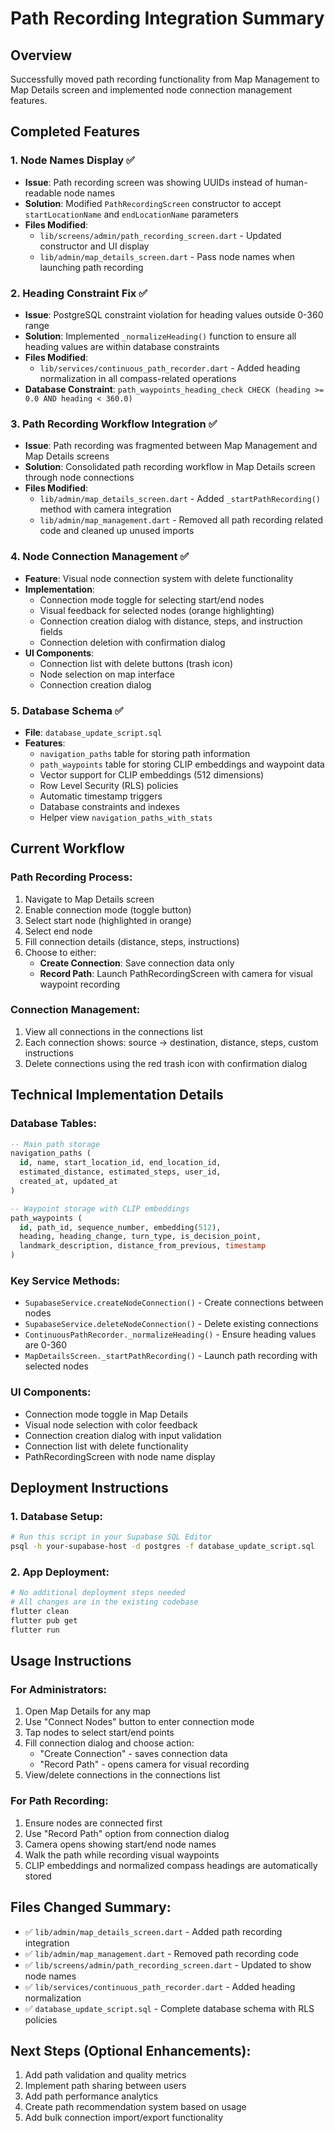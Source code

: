 # Path Recording Integration Summary

## Overview
Successfully moved path recording functionality from Map Management to Map Details screen and implemented node connection management features.

## Completed Features

### 1. Node Names Display ✅
- **Issue**: Path recording screen was showing UUIDs instead of human-readable node names
- **Solution**: Modified `PathRecordingScreen` constructor to accept `startLocationName` and `endLocationName` parameters
- **Files Modified**: 
  - `lib/screens/admin/path_recording_screen.dart` - Updated constructor and UI display
  - `lib/admin/map_details_screen.dart` - Pass node names when launching path recording

### 2. Heading Constraint Fix ✅
- **Issue**: PostgreSQL constraint violation for heading values outside 0-360 range
- **Solution**: Implemented `_normalizeHeading()` function to ensure all heading values are within database constraints
- **Files Modified**: 
  - `lib/services/continuous_path_recorder.dart` - Added heading normalization in all compass-related operations
- **Database Constraint**: `path_waypoints_heading_check CHECK (heading >= 0.0 AND heading < 360.0)`

### 3. Path Recording Workflow Integration ✅
- **Issue**: Path recording was fragmented between Map Management and Map Details screens
- **Solution**: Consolidated path recording workflow in Map Details screen through node connections
- **Files Modified**:
  - `lib/admin/map_details_screen.dart` - Added `_startPathRecording()` method with camera integration
  - `lib/admin/map_management.dart` - Removed all path recording related code and cleaned up unused imports

### 4. Node Connection Management ✅
- **Feature**: Visual node connection system with delete functionality
- **Implementation**: 
  - Connection mode toggle for selecting start/end nodes
  - Visual feedback for selected nodes (orange highlighting)
  - Connection creation dialog with distance, steps, and instruction fields
  - Connection deletion with confirmation dialog
- **UI Components**:
  - Connection list with delete buttons (trash icon)
  - Node selection on map interface
  - Connection creation dialog

### 5. Database Schema ✅
- **File**: `database_update_script.sql`
- **Features**:
  - `navigation_paths` table for storing path information
  - `path_waypoints` table for storing CLIP embeddings and waypoint data
  - Vector support for CLIP embeddings (512 dimensions)
  - Row Level Security (RLS) policies
  - Automatic timestamp triggers
  - Database constraints and indexes
  - Helper view `navigation_paths_with_stats`

## Current Workflow

### Path Recording Process:
1. Navigate to Map Details screen
2. Enable connection mode (toggle button)
3. Select start node (highlighted in orange)
4. Select end node
5. Fill connection details (distance, steps, instructions) 
6. Choose to either:
   - **Create Connection**: Save connection data only
   - **Record Path**: Launch PathRecordingScreen with camera for visual waypoint recording

### Connection Management:
1. View all connections in the connections list
2. Each connection shows: source → destination, distance, steps, custom instructions
3. Delete connections using the red trash icon with confirmation dialog

## Technical Implementation Details

### Database Tables:
```sql
-- Main path storage
navigation_paths (
  id, name, start_location_id, end_location_id,
  estimated_distance, estimated_steps, user_id, 
  created_at, updated_at
)

-- Waypoint storage with CLIP embeddings
path_waypoints (
  id, path_id, sequence_number, embedding(512),
  heading, heading_change, turn_type, is_decision_point,
  landmark_description, distance_from_previous, timestamp
)
```

### Key Service Methods:
- `SupabaseService.createNodeConnection()` - Create connections between nodes
- `SupabaseService.deleteNodeConnection()` - Delete existing connections
- `ContinuousPathRecorder._normalizeHeading()` - Ensure heading values are 0-360
- `MapDetailsScreen._startPathRecording()` - Launch path recording with selected nodes

### UI Components:
- Connection mode toggle in Map Details
- Visual node selection with color feedback
- Connection creation dialog with input validation
- Connection list with delete functionality
- PathRecordingScreen with node name display

## Deployment Instructions

### 1. Database Setup:
```bash
# Run this script in your Supabase SQL Editor
psql -h your-supabase-host -d postgres -f database_update_script.sql
```

### 2. App Deployment:
```bash
# No additional deployment steps needed
# All changes are in the existing codebase
flutter clean
flutter pub get
flutter run
```

## Usage Instructions

### For Administrators:
1. Open Map Details for any map
2. Use "Connect Nodes" button to enter connection mode
3. Tap nodes to select start/end points
4. Fill connection dialog and choose action:
   - "Create Connection" - saves connection data
   - "Record Path" - opens camera for visual recording
5. View/delete connections in the connections list

### For Path Recording:
1. Ensure nodes are connected first
2. Use "Record Path" option from connection dialog
3. Camera opens showing start/end node names
4. Walk the path while recording visual waypoints
5. CLIP embeddings and normalized compass headings are automatically stored

## Files Changed Summary:
- ✅ `lib/admin/map_details_screen.dart` - Added path recording integration
- ✅ `lib/admin/map_management.dart` - Removed path recording code
- ✅ `lib/screens/admin/path_recording_screen.dart` - Updated to show node names
- ✅ `lib/services/continuous_path_recorder.dart` - Added heading normalization
- ✅ `database_update_script.sql` - Complete database schema with RLS policies

## Next Steps (Optional Enhancements):
1. Add path validation and quality metrics
2. Implement path sharing between users
3. Add path performance analytics
4. Create path recommendation system based on usage
5. Add bulk connection import/export functionality
